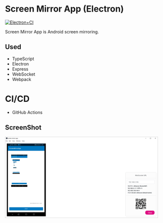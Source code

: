 # Screen Mirror App (Electron)

[![Electron+CI](https://github.com/TakenokoTech/ScreenMirrorAndroid/workflows/Electron%20CI/badge.svg)](https://github.com/TakenokoTech/ScreenMirrorAndroid/actions)

Screen Mirror App is Android screen mirroring.

## Used
 - TypeScript
 - Electron 
 - Express
 - WebSocket
 - Webpack

# CI/CD
 - GitHub Actions 

## ScreenShot
<img src="../.github/images/electron-app.png" width=600>
